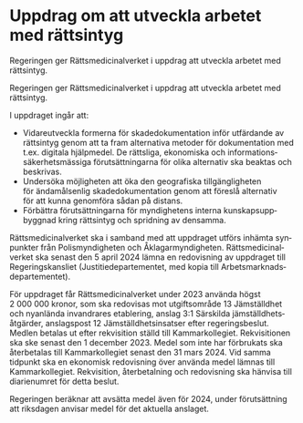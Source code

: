 # Uppdrag om att utveckla arbetet med rättsintyg

Regeringen ger Rätts­medicinal­verket i uppdrag att utveckla arbetet med rättsintyg.

Regeringen ger Rätts­medicinal­verket i uppdrag att utveckla arbetet med rättsintyg.

I uppdraget ingår att:

* Vidare­utveckla formerna för skade­dokumenta­tion inför utfärdande av rätts­intyg genom att ta fram alterna­tiva metoder för doku­menta­tion med t.ex. digitala hjälp­medel. De rättsliga, ekono­miska och informa­tions­säker­hets­mässiga förut­sätt­ningarna för olika alternativ ska beaktas och beskrivas.
* Undersöka möjlig­heten att öka den geo­grafiska till­gäng­lig­heten för ända­måls­enlig skade­doku­menta­tion genom att föreslå alter­nativ för att kunna genom­föra sådan på distans.
* Förbättra förut­sätt­ningarna för myndig­hetens interna kunskaps­upp­byggnad kring rättsintyg och spridning av densamma.

Rätts­medicinal­verket ska i samband med att upp­draget utförs inhämta syn­punkter från Polis­myndig­heten och Åklagar­myndig­heten. Rätts­medicinal­verket ska senast den 5 april 2024 lämna en redo­visning av upp­draget till Regerings­kansliet (Justitie­departe­mentet, med kopia till Arbets­marknads­departe­mentet).

För upp­draget får Rätts­medicinal­verket under 2023 använda högst 2 000 000 kronor, som ska redovisas mot utgifts­område 13 Jäm­ställdhet och nyanlända invand­rares etablering, anslag 3:1 Särskilda jäm­ställd­hets­åtgärder, anslagspost 12 Jäm­ställd­hets­insatser efter regerings­beslut. Medlen betalas ut efter rekvisition ställd till Kammar­kollegiet. Rekvisi­tionen ska ske senast den 1 december 2023. Medel som inte har förbrukats ska åter­betalas till Kammar­kollegiet senast den 31 mars 2024. Vid samma tidpunkt ska en ekonomisk redo­visning över använda medel lämnas till Kammar­kollegiet. Rekvisi­tion, åter­betalning och redo­visning ska hänvisa till diarie­numret för detta beslut.

Regeringen beräknar att avsätta medel även för 2024, under förut­sättning att riksdagen anvisar medel för det aktuella anslaget.
